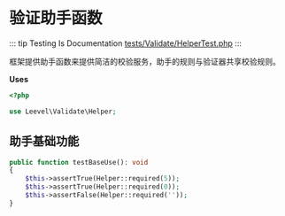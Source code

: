 # 验证助手函数

::: tip Testing Is Documentation
[tests/Validate/HelperTest.php](https://github.com/hunzhiwange/framework/blob/master/tests/Validate/HelperTest.php)
:::
    
框架提供助手函数来提供简洁的校验服务，助手的规则与验证器共享校验规则。

**Uses**

``` php
<?php

use Leevel\Validate\Helper;
```

## 助手基础功能

``` php
public function testBaseUse(): void
{
    $this->assertTrue(Helper::required(5));
    $this->assertTrue(Helper::required(0));
    $this->assertFalse(Helper::required(''));
}
```